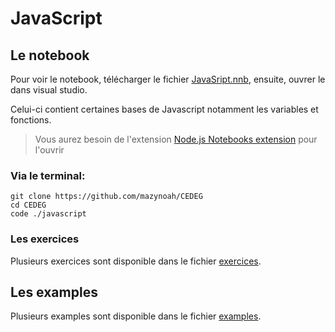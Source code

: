 # JavaScript

## Le notebook

Pour voir le notebook, télécharger le fichier [JavaSript.nnb](./JavaScript.nnb), ensuite, ouvrer le dans visual studio.

Celui-ci contient certaines bases de Javascript notamment les variables et fonctions.

> Vous aurez besoin de l'extension [Node.js Notebooks extension](https://marketplace.visualstudio.com/items?itemName=donjayamanne.typescript-notebook) pour l'ouvrir

### Via le terminal:

```
git clone https://github.com/mazynoah/CEDEG
cd CEDEG
code ./javascript
```

### Les exercices

Plusieurs exercices sont disponible dans le fichier [exercices](./exercices).

## Les examples

Plusieurs examples sont disponible dans le fichier [examples](./examples).
